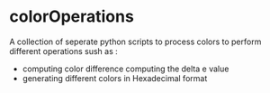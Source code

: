 # colorOperations
A collection of seperate python scripts to process colors to perform different operations sush as : 
- computing color difference computing the delta e value
- generating different colors in Hexadecimal format
